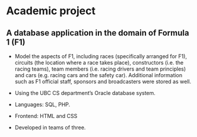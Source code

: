 # Academic project
## A database application in the domain of Formula 1 (F1)

- Model the aspects of F1, including races (specifically arranged for F1), circuits (the location where a race takes place), constructors (i.e. the racing teams), team members (i.e. racing drivers and team principles) and cars (e.g. racing cars and the safety car). Additional information such as F1 official staff, sponsors and broadcasters were stored as well.

- Using the UBC CS department’s Oracle database system.
- Languages: SQL, PHP.
- Frontend: HTML and CSS
- Developed in teams of three.
